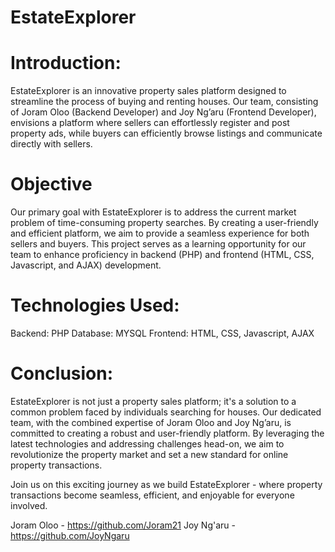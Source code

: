# EstateExplorer
# Introduction:
EstateExplorer is an innovative property sales platform designed to streamline the process of buying and renting houses. Our team, consisting of Joram Oloo (Backend Developer) and Joy Ng’aru (Frontend Developer), envisions a platform where sellers can effortlessly register and post property ads, while buyers can efficiently browse listings and communicate directly with sellers.
# Objective
Our primary goal with EstateExplorer is to address the current market problem of time-consuming property searches. By creating a user-friendly and efficient platform, we aim to provide a seamless experience for both sellers and buyers. This project serves as a learning opportunity for our team to enhance proficiency in backend (PHP) and frontend (HTML, CSS, Javascript, and AJAX) development.

# Technologies Used:
Backend: PHP
Database: MYSQL
Frontend: HTML, CSS, Javascript, AJAX

# Conclusion:
EstateExplorer is not just a property sales platform; it's a solution to a common problem faced by individuals searching for houses. Our dedicated team, with the combined expertise of Joram Oloo and Joy Ng’aru, is committed to creating a robust and user-friendly platform. By leveraging the latest technologies and addressing challenges head-on, we aim to revolutionize the property market and set a new standard for online property transactions.

Join us on this exciting journey as we build EstateExplorer - where property transactions become seamless, efficient, and enjoyable for everyone involved.

Joram Oloo - https://github.com/Joram21
Joy Ng'aru - https://github.com/JoyNgaru
